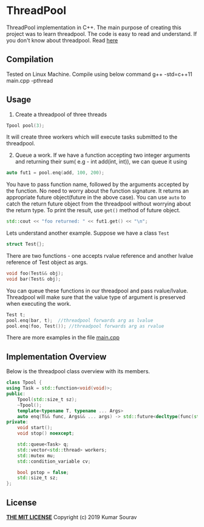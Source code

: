 # ThreadPool
ThreadPool implementation in C++. The main purpose of creating this project was to learn threadpool. The code is easy to read and understand.
If you don't know about threadpool. Read [here]([https://en.wikipedia.org/wiki/Thread_pool](https://en.wikipedia.org/wiki/Thread_pool))

## Compilation
Tested on Linux Machine. Compile using below command
g++ -std=c++11 main.cpp -pthread

## Usage
1. Create a threadpool of three threads
```cpp
Tpool pool(3);
```
It will create three workers which will execute tasks submitted to the threadpool.

2. Queue a work. If we have a function accepting two integer arguments and returning their sum( e.g - int add(int, int)), we can queue it using
```cpp
auto fut1 = pool.enq(add, 100, 200);
```
You have to pass function name, followed by the arguments accepted by the function. No need to worry about the function signature.
It returns an appropriate future object(future<int> in the above case). You can use `auto` to catch the return future object from the threadpool without worrying about the return type.
To print the result, use `get()` method of future object.
```cpp
std::cout << "foo returned: " << fut1.get() << "\n";
```
Lets understand another example. Suppose we have a class `Test`
```cpp
struct Test{};
```
There are two functions - one accepts rvalue reference and another lvalue reference of Test object as args.
```cpp
void foo(Test&& obj);
void bar(Test& obj);
```
You can queue these functions in our threadpool and pass rvalue/lvalue. Threadpool will make sure that the value type of argument is preserved when executing the work.
```cpp
Test t;
pool.enq(bar, t);  //threadpool forwards arg as lvalue
pool.enq(foo, Test()); //threadpool forwards arg as rvalue
```
There are more examples in the file [main.cpp](main.cpp)
## Implementation Overview
Below is the threadpool class overview with its members.
```cpp
class Tpool {
using Task = std::function<void(void)>;
public:
    Tpool(std::size_t sz);
    ~Tpool();
	template<typename T, typename ... Args>
    auto enq(T&& func, Args&& ... args) -> std::future<decltype(func(std::forward<Args>(args)...))>();
private:
	void start();
	void stop() noexcept;

	std::queue<Task> q;
    std::vector<std::thread> workers;
    std::mutex mu;
    std::condition_variable cv;

    bool pstop = false;
    std::size_t sz;
};
```
## License
[**THE MIT LICENSE**](LICENSE) Copyright (c) 2019 Kumar Sourav

